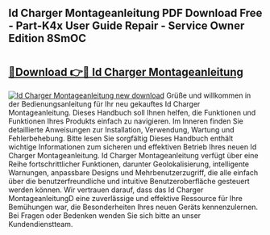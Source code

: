 ## Id Charger Montageanleitung PDF Download Free - Part-K4x User Guide Repair - Service Owner Edition 8SmOC

# <h2><a href="http://df70g6.blite.top/?on=Id+Charger+Montageanleitung">🔗Download 👉🔴 Id Charger Montageanleitung</a></h2>

[![Id Charger Montageanleitung new download](https://i.imgur.com/lujVjoI.png)](http://df70g6.blite.top/?on=Id+Charger+Montageanleitung)
Grüße und willkommen in der Bedienungsanleitung für Ihr neu gekauftes Id Charger Montageanleitung. Dieses Handbuch soll Ihnen helfen, die Funktionen und Funktionen Ihres Produkts einfach zu navigieren. Im Inneren finden Sie detaillierte Anweisungen zur Installation, Verwendung, Wartung und Fehlerbehebung. Bitte lesen Sie sorgfältig Dieses Handbuch enthält wichtige Informationen zum sicheren und effektiven Betrieb Ihres neuen Id Charger Montageanleitung. Id Charger Montageanleitung verfügt über eine Reihe fortschrittlicher Funktionen, darunter Geolokalisierung, intelligente Warnungen, anpassbare Designs und Mehrbenutzerzugriff, die alle einfach über die benutzerfreundliche und intuitive Benutzeroberfläche gesteuert werden können. Wir vertrauen darauf, dass das Id Charger MontageanleitungD eine zuverlässige und effektive Ressource für Ihre Bemühungen war, die Besonderheiten Ihres neuen Geräts kennenzulernen. Bei Fragen oder Bedenken wenden Sie sich bitte an unser Kundendienstteam.
